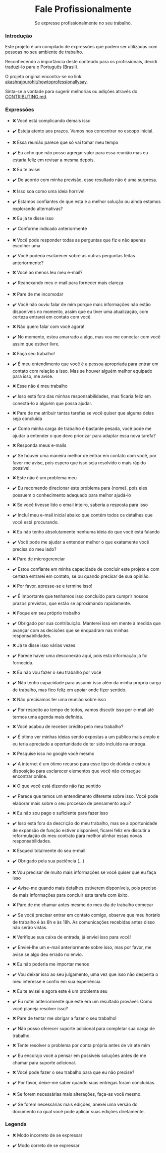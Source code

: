 <div align="center">
  <h1>Fale Profissionalmente</h1>
  <p>Se expresse profissionalmente no seu trabalho.</p>
</div>

### Introdução

Este projeto é um compilado de expressões que podem ser utilizadas com pessoas no seu ambiente de trabalho.

Reconhecendo a importância deste conteúdo para os profissionais, decidi traduzi-lo para o Português (Brasil).

O projeto original encontra-se no link [akashrajpurohit/howtoprofessionallysay](https://github.com/AkashRajpurohit/howtoprofessionallysay).

Sinta-se a vontade para sugerir melhorias ou adições através do [CONTRIBUTING.md](CONTRIBUTING.md).

### Expressões

- :x: Você está complicando demais isso

- :heavy_check_mark: Esteja atento aos prazos. Vamos nos concentrar no escopo inicial.

- :x: Essa reunião parece que só vai tomar meu tempo

- :heavy_check_mark: Eu acho que não posso agregar valor para essa reunião mas eu estaria feliz em revisar a mesma depois.

- :x: Eu te avisei

- :heavy_check_mark: De acordo com minha previsão, esse resultado não é uma surpresa.

- :x: Isso soa como uma ideia horrível

- :heavy_check_mark: Estamos confiantes de que esta é a melhor solução ou ainda estamos explorando alternativas?

- :x: Eu já te disse isso

- :heavy_check_mark: Conforme indicado anteriormente

- :x: Você pode responder todas as perguntas que fiz e não apenas escolher uma

- :heavy_check_mark: Você poderia esclarecer sobre as outras perguntas feitas anteriormente?

- :x: Você ao menos leu meu e-mail?

- :heavy_check_mark: Reanexando meu e-mail para fornecer mais clareza

- :x: Pare de me incomodar

- :heavy_check_mark: Você não ouviu falar de mim porque mais informações não estão disponíveis no momento, assim que eu tiver uma atualização, com certeza entrarei em contato com você.

- :x: Não quero falar com você agora!

- :heavy_check_mark: No momento, estou amarrado a algo, mas vou me conectar com você assim que estiver livre.

- :x: Faça seu trabalho!

- :heavy_check_mark: É meu entendimento que você é a pessoa apropriada para entrar em contato com relação a isso. Mas se houver alguém melhor equipado para isso, me avise.

- :x: Esse não é meu trabalho

- :heavy_check_mark: Isso está fora das minhas responsabilidades, mas ficaria feliz em conectá-lo a alguém que possa ajudar.

- :x: Pare de me atribuir tantas tarefas se você quiser que alguma delas seja concluída

- :heavy_check_mark: Como minha carga de trabalho é bastante pesada, você pode me ajudar a entender o que devo priorizar para adaptar essa nova tarefa?

- :x: Responda meus e-mails

- :heavy_check_mark: Se houver uma maneira melhor de entrar em contato com você, por favor me avise, pois espero que isso seja resolvido o mais rápido possível.

- :x: Este não é um problema meu

- :heavy_check_mark: Eu recomendo direcionar este problema para {nome}, pois eles possuem o conhecimento adequado para melhor ajudá-lo

- :x: Se você tivesse lido o email inteiro, saberia a resposta para isso

- :heavy_check_mark: Incluí meu e-mail inicial abaixo que contém todos os detalhes que você está procurando.

- :x: Eu não tenho absolutamente nenhuma ideia do que você está falando

- :heavy_check_mark: Você pode me ajudar a entender melhor o que exatamente você precisa do meu lado?

- :x: Pare de microgerenciar

- :heavy_check_mark: Estou confiante em minha capacidade de concluir este projeto e com certeza entrarei em contato, se ou quando precisar de sua opinião.

- :x: Por favor, apresse-se e termine isso!

- :heavy_check_mark: É importante que tenhamos isso concluído para cumprir nossos prazos previstos, que estão se aproximando rapidamente.

- :x: Foque em seu próprio trabalho

- :heavy_check_mark: Obrigado por sua contribuição. Manterei isso em mente à medida que avançar com as decisões que se enquadram nas minhas responsabilidades.

- :x: Já te disse isso várias vezes

- :heavy_check_mark: Parece haver uma desconexão aqui, pois esta informação já foi fornecida.

- :x: Eu não vou fazer o seu trabalho por você

- :heavy_check_mark: Não tenho capacidade para assumir isso além da minha própria carga de trabalho, mas fico feliz em apoiar onde fizer sentido.

- :x: Não precisamos ter uma reunião sobre isso

- :heavy_check_mark: Por respeito ao tempo de todos, vamos discutir isso por e-mail até termos uma agenda mais definida.

- :x: Você acabou de receber crédito pelo meu trabalho?

- :heavy_check_mark: É ótimo ver minhas ideias sendo expostas a um público mais amplo e eu teria apreciado a oportunidade de ter sido incluído na entrega.

- :x: Pesquise isso no google você mesmo

- :heavy_check_mark: A internet é um ótimo recurso para esse tipo de dúvida e estou à disposição para esclarecer elementos que você não consegue encontrar online.

- :x: O que você está dizendo não faz sentido

- :heavy_check_mark: Parece que temos um entendimento diferente sobre isso. Você pode elaborar mais sobre o seu processo de pensamento aqui?

- :x: Eu não sou pago o suficiente para fazer isso

- :heavy_check_mark: Isso está fora da descrição do meu trabalho, mas se a oportunidade de expansão de função estiver disponível, ficarei feliz em discutir a reformulação do meu contrato para melhor alinhar essas novas responsabilidades.

- :x: Esqueci totalmente do seu e-mail

- :heavy_check_mark: Obrigado pela sua paciência (...)

- :x: Vou precisar de muito mais informações se você quiser que eu faça isso

- :heavy_check_mark: Avise-me quando mais detalhes estiverem disponíveis, pois preciso de mais informações para concluir esta tarefa com êxito.

- :x: Pare de me chamar antes mesmo do meu dia de trabalho começar

- :heavy_check_mark: Se você precisar entrar em contato comigo, observe que meu horário de trabalho é às 8h e às 18h. As comunicações recebidas antes disso não serão vistas.

- :x: Verifique sua caixa de entrada, já enviei isso para você!

- :heavy_check_mark: Enviei-lhe um e-mail anteriormente sobre isso, mas por favor, me avise se algo deu errado no envio.

- :x: Eu não poderia me importar menos

- :heavy_check_mark: Vou deixar isso ao seu julgamento, uma vez que isso não desperta o meu interesse e confio em sua experiência.

- :x: Eu te avisei e agora este é um problema seu

- :heavy_check_mark: Eu notei anteriormente que este era um resultado provável. Como você planeja resolver isso?

- :x: Pare de tentar me obrigar a fazer o seu trabalho!

- :heavy_check_mark: Não posso oferecer suporte adicional para completar sua carga de trabalho.

- :x: Tente resolver o problema por conta própria antes de vir até mim

- :heavy_check_mark: Eu encorajo você a pensar em possíveis soluções antes de me chamar para suporte adicional.

- :x: Você pode fazer o seu trabalho para que eu não precise?

- :heavy_check_mark: Por favor, deixe-me saber quando suas entregas foram concluídas.

- :x: Se forem necessárias mais alterações, faça-as você mesmo.

- :heavy_check_mark: Se forem necessárias mais edições, anexei uma versão do documento na qual você pode aplicar suas edições diretamente.

### Legenda

- :x: Modo incorreto de se expressar

- :heavy_check_mark: Modo correto de se expressar
